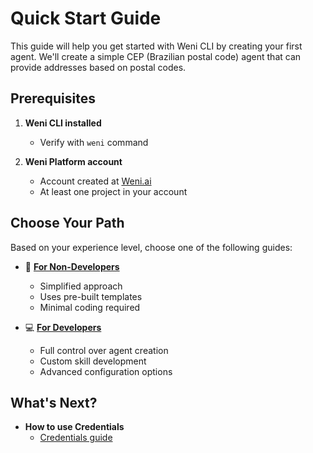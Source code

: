 # Quick Start Guide

This guide will help you get started with Weni CLI by creating your first agent. We'll create a simple CEP (Brazilian postal code) agent that can provide addresses based on postal codes.

## Prerequisites

1. **Weni CLI installed**
   - Verify with `weni` command

2. **Weni Platform account**
   - Account created at [Weni.ai](https://weni.ai/)
   - At least one project in your account

## Choose Your Path

Based on your experience level, choose one of the following guides:

<div class="grid cards" markdown>

- :beginner: **[For Non-Developers](quickstart-non-developers.md)**
    - Simplified approach
    - Uses pre-built templates
    - Minimal coding required

- :computer: **[For Developers](quickstart-developers.md)**
    - Full control over agent creation
    - Custom skill development
    - Advanced configuration options

</div>

## What's Next?

- **How to use Credentials**
    - [Credentials guide](./core-concepts/credentials.md)
